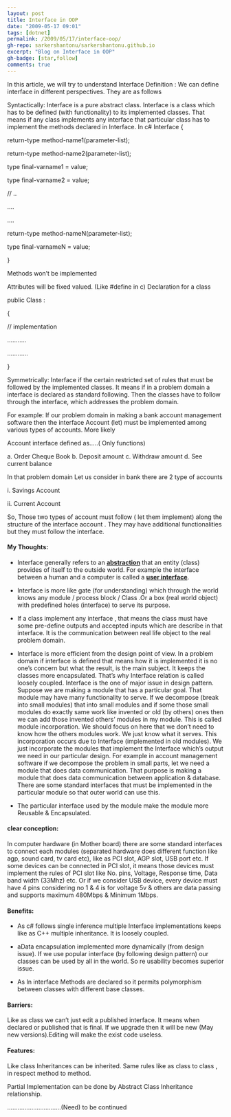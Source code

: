 ```yaml
---
layout: post
title: Interface in OOP
date: "2009-05-17 09:01"
tags: [dotnet]
permalink: /2009/05/17/interface-oop/
gh-repo: sarkershantonu/sarkershantonu.github.io
excerpt: "Blog on Interface in OOP"
gh-badge: [star,follow]
comments: true
---
```

In this article, we will try to understand  Interface
Definition : We can define interface in different perspectives. They are as follows

Syntactically: Interface is a pure abstract class. Interface is a class which has to be defined (with functionality) to its implemented classes. That means if any class implements any interface that particular class has to implement the methods declared in Interface.
In c#
Interface {

return-type method-name1(parameter-list);

return-type method-name2(parameter-list);

type final-varname1 = value;

type final-varname2 = value;

// ..

….

….

return-type method-nameN(parameter-list);

type final-varnameN = value;

}

Methods won’t be implemented

Attributes will be fixed valued. (Like #define in c) 
Declaration for a class

public Class :

{

// implementation

………..

…………

}


Symmetrically: Interface if the certain restricted set of rules that must be followed by the implemented classes. It means if in a problem domain a interface is declared as standard following. Then the classes have to follow through the interface, which addresses the problem domain.

For example: If our problem domain in making a bank account management software then the interface Account (let) must be implemented among various types of accounts. More likely

Account interface defined as…..( Only functions)

<!--[if !supportLists]-->a. <!--[endif]-->Order Cheque Book

<!--[if !supportLists]-->b. <!--[endif]-->Deposit amount

<!--[if !supportLists]-->c. <!--[endif]-->Withdraw amount

<!--[if !supportLists]-->d. <!--[endif]--> See current balance

In that problem domain Let us consider in bank there are 2 type of accounts

i. Savings Account

ii. Current Account

So, Those two types of account must follow ( let them implement) along the structure of the interface account . They may have additional functionalities but they must follow the interface.

#### My Thoughts:

- Interface generally refers to an [**abstraction**](http://en.wikipedia.org/wiki/Abstraction_%28computer_science%29) that an entity (class) provides of itself to the outside world. For example the interface between a human and a computer is called a [**user interface**](http://en.wikipedia.org/wiki/User_interface).

- Interface is more like gate (for understanding) which through the world knows any module / process block / Class .Or a box (real world object) with predefined holes (interface) to serve its purpose. 

- If a class implement any interface , that means the class must have some pre-define outputs and accepted inputs which are describe in that interface. It is the communication between real life object to the real problem domain.

- Interface is more efficient from the design point of view. In a problem domain if interface is defined that means how it is implemented it is no one’s concern but what the result, is the main subject. It keeps the classes more encapsulated. That’s why Interface relation is called loosely coupled. Interface is the one of major issue in design pattern. Suppose we are making a module that has a particular goal. That module may have many functionality to serve. If we decompose (break into small modules) that into small modules and if some those small modules do exactly same work like invented or old (by others) ones then we can add those invented others’ modules in my module. This is called module incorporation. We should focus on here that we don’t need to know how the others modules work. We just know what it serves. This incorporation occurs due to Interface (implemented in old modules). We just incorporate the modules that implement the Interface which’s output we need in our particular design. For example in account management software if we decompose the problem in small parts, let we need a module that does data communication. That purpose is making a module that does data communication between application & database. There are some standard interfaces that must be implemented in the particular module so that outer world can use this.

- The particular interface used by the module make the module more Reusable & Encapsulated. 

#### clear conception:
In computer hardware (in Mother board) there are some standard interfaces to connect each modules (separated hardware does different function like agp, sound card, tv card etc), like as PCI slot, AGP slot, USB port etc. If some devices can be connected in PCI slot, it means those devices must implement the rules of PCI slot like No. pins, Voltage, Response time, Data band width (33Mhz) etc. Or if we consider USB device, every device must have 4 pins considering no 1 & 4 is for voltage 5v & others are data passing and supports maximum 480Mbps & Minimum 1Mbps.


####  Benefits:
- As c# follows single inference multiple Interface implementations keeps like as C++ multiple inheritance. It is loosely coupled.

- aData encapsulation implemented more dynamically (from design issue). If we use popular interface (by following design pattern) our classes can be used by all in the world. So re usability becomes superior issue.

- As In interface Methods are declared so it permits polymorphism between classes with different base classes.

#### Barriers:

Like as class we can’t just edit a published interface. It means when declared or published that is final. If we upgrade then it will be new (May new versions).Editing will make the exist code useless.

#### Features:

Like class Inheritances can be inherited. Same rules like as class to class , in respect method to method.

Partial Implementation can be done by Abstract Class Inheritance relationship.

...............................(Need) to be continued
